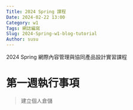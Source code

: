 ```yaml
---
Title: 2024 Spring 課程
Date: 2024-02-22 13:00
Category: w1
Tags: 網誌編寫
Slug: 2024-Spring-w1-blog-tutorial
Author: susu
---
```


2024 Spring 網際內容管理與協同產品設計實習課程

<!-- PELICAN_END_SUMMARY -->

# 第一週執行事項
>建立個人倉儲
